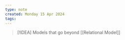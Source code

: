 ```yaml
---
type: note
created: Monday 15 Apr 2024
tags: 
---
```

> [!IDEA]
> Models that go beyond [[Relational Model]]